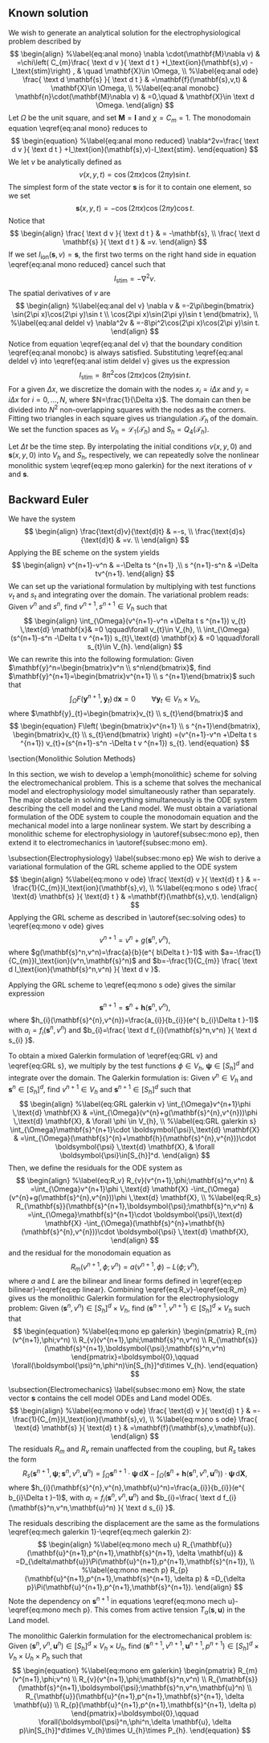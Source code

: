 ## Known solution
We wish to generate an analytical solution for the electrophysiological problem described by $$
\begin{align}
    %\label{eq:anal mono} 
\nabla \cdot(\mathbf{M}\nabla v)  & =\chi\left( C_{m}\frac{ \text d v }{ \text d t } +I_\text{ion}(\mathbf{s},v) -I_\text{stim}\right) , & \quad \mathbf{X}\in \Omega, \\
    %\label{eq:anal ode} 
\frac{ \text d \mathbf{s} }{ \text d t }  & =\mathbf{f}(\mathbf{s},v,t)  & \mathbf{X}\in \Omega, \\
    %\label{eq:anal monobc} 
\mathbf{n}\cdot(\mathbf{M}\nabla v) & =0,\quad & \mathbf{X}\in \text d \Omega.
\end{align}
$$
Let $\Omega$ be the unit square, and set $\mathbf{M}=\mathbf{I}$ and $\chi=C_{m}=1$. The monodomain equation \eqref{eq:anal mono} reduces to $$
\begin{equation}
%\label{eq:anal mono reduced}
	\nabla^2v=\frac{ \text d v }{ \text d t } +I_\text{ion}(\mathbf{s},v)-I_\text{stim}.
\end{equation}
$$
We let $v$ be analytically defined as $$
\begin{equation}
%\label{eq:anal v}
	v(x,y,t)=\cos(2\pi x)\cos(2\pi y)\sin t.
\end{equation}
$$
The simplest form of the state vector $\mathbf{s}$ is for it to contain one element, so we set $$
\begin{equation}
%\label{eq:anal s}
	\mathbf{s}(x,y,t)=-\cos(2\pi x)\cos(2\pi y)\cos t.
\end{equation}
$$
Notice that $$
\begin{align}
	\frac{ \text d v }{ \text d t }  & = -\mathbf{s}, \\
\frac{ \text d \mathbf{s} }{ \text d t }  & =v.
\end{align}
$$
If we set $I_\text{ion}(\mathbf{s},v)=\mathbf{s}$, the first two terms on the right hand side in equation \eqref{eq:anal mono reduced} cancel such that $$
\begin{equation}
%\label{eq:anal istim deldel v}
	I_\text{stim}=-\nabla^2v.
\end{equation}
$$
The spatial derivatives of $v$ are $$
\begin{align} 
%\label{eq:anal del v}
	\nabla v & =-2\pi\begin{bmatrix}
\sin(2\pi x)\cos(2\pi y)\sin t \\
\cos(2\pi x)\sin(2\pi y)\sin t
\end{bmatrix}, \\
%\label{eq:anal deldel v} 
\nabla^2v & =-8\pi^2\cos(2\pi x)\cos(2\pi y)\sin t.
\end{align}
$$
Notice from equation \eqref{eq:anal del v} that the boundary condition \eqref{eq:anal monobc} is always satisfied. Substituting \eqref{eq:anal deldel v} into \eqref{eq:anal istim deldel v} gives us the expression $$
\begin{equation}
%\label{eq:anal istim}
	I_\text{stim}=8\pi^2\cos(2\pi x)\cos(2\pi y)\sin t.
\end{equation}
$$
For a given $\Delta x$, we discretize the domain with the nodes $x_{i}=i\Delta x$ and $y_{i}=i\Delta x$ for $i=0,\dots,N$, where $N=\frac{1}{\Delta x}$. The domain can then be divided into $N^2$ non-overlapping squares with the nodes as the corners. Fitting two triangles in each square gives us triangulation $\mathcal{T}_{h}$ of the domain. We set the function spaces as $V_{h}=\mathcal{L}_{1}(\mathcal{T}_{h})$ and $S_{h}=Q_{4}(\mathcal{T}_{h})$. 

Let $\Delta t$ be the time step. By interpolating the initial conditions $v(x,y,0)$ and $\mathbf{s}(x,y,0)$ into $V_{h}$ and $S_{h}$, respectively, we can repeatedly solve the nonlinear monolithic system \eqref{eq:ep mono galerkin} for the next iterations of $v$ and $\mathbf{s}$.
## Backward Euler
We have the system
$$
\begin{align}
\frac{\text{d}v}{\text{d}t}  & =-s, \\
\frac{\text{d}s}{\text{d}t}  & =v. \\
\end{align}
$$
Applying the BE scheme on the system yields
$$
\begin{align}
v^{n+1}-v^n & =-\Delta ts ^{n+1} ,\\
s ^{n+1}-s^n  & =\Delta tv^{n+1}.
\end{align}
$$
We can set up the variational formulation by multiplying with test functions $v_{t}$ and $s_{t}$ and integrating over the domain. The variational problem reads: Given $v^n$ and $s^n$, find $v^{n+1},s ^{n+1}\in V_{h}$ such that 
$$
\begin{align}
\int_{\Omega}(v^{n+1}-v^n +\Delta t s ^{n+1}) v_{t} \,\text{d} \mathbf{x}& =0 \qquad\forall v_{t}\in V_{h}, \\
\int_{\Omega}(s^{n+1}-s^n -\Delta t v ^{n+1}) s_{t}\,\text{d} \mathbf{x} & =0 \qquad\forall s_{t}\in V_{h}.
\end{align}
$$
We can rewrite this into the following formulation: Given $\mathbf{y}^n=\begin{bmatrix}v^n \\ s^n\end{bmatrix}$, find $\mathbf{y}^{n+1}=\begin{bmatrix}v^{n+1} \\ s ^{n+1}\end{bmatrix}$ such that
$$
\begin{equation}
\int_{\Omega}F(\mathbf{y}^{n+1},\mathbf{y}_{t})\,\text{d} \mathbf{x}=0 \qquad \forall \mathbf{y}_{t}\in V_{h}\times V_{h},
\end{equation}
$$
where $\mathbf{y}_{t}=\begin{bmatrix}v_{t} \\ s_{t}\end{bmatrix}$ and
$$
\begin{equation}
F\left( \begin{bmatrix}v^{n+1} \\ s ^{n+1}\end{bmatrix}, \begin{bmatrix}v_{t} \\ s_{t}\end{bmatrix} \right) =(v^{n+1}-v^n +\Delta t s ^{n+1}) v_{t}+(s^{n+1}-s^n -\Delta t v ^{n+1}) s_{t}.
\end{equation}
$$

\section{Monolithic Solution Methods}

In this section, we wish to develop a \emph{monolithic} scheme for solving the electromechanical problem. This is a scheme that solves the mechanical model and electrophysiology model simultaneously rather than separately. The major obstacle in solving everything simultaneously is the ODE system describing the cell model and the Land model. We must obtain a variational formulation of the ODE system to couple the monodomain equation and the mechanical model into a large nonlinear system. We start by describing a monolithic scheme for electrophysiology in \autoref{subsec:mono ep}, then extend it to electromechanics in \autoref{subsec:mono em}.

\subsection{Electrophysiology} \label{subsec:mono ep}
We wish to derive a variational formulation of the GRL scheme applied to the ODE system
$$
\begin{align}
%\label{eq:mono v ode}
    \frac{ \text{d} v }{ \text{d} t }  & =-\frac{1}{C_{m}}I_\text{ion}(\mathbf{s},v), \\
%\label{eq:mono s ode}
    \frac{ \text{d} \mathbf{s} }{ \text{d} t }  & =\mathbf{f}(\mathbf{s},v,t).
\end{align}
$$
Applying the GRL scheme as described in \autoref{sec:solving odes} to \eqref{eq:mono v ode} gives $$
\begin{equation}
%\label{eq:GRL v}
	v^{n+1}=v^{n}+g(\mathbf{s}^{n},v^{n}),
\end{equation}
$$
where $g(\mathbf{s}^n,v^n)=\frac{a}{b}(e^{ b\Delta t }-1)$ with $a=-\frac{1}{C_{m}}I_\text{ion}(v^n,\mathbf{s}^n)$ and $b=-\frac{1}{C_{m}} \frac{ \text d I_\text{ion}(\mathbf{s}^n,v^n) }{ \text d v }$. 

Applying the GRL scheme to \eqref{eq:mono s ode} gives the similar expression$$
\begin{equation}
%\label{eq:GRL s}
	\mathbf{s}^{n+1}=\mathbf{s}^{n}+\mathbf{h}(\mathbf{s}^{n},v^{n}),
\end{equation}
$$
where $h_{i}(\mathbf{s}^{n},v^{n})=\frac{a_{i}}{b_{i}}(e^{ b_{i}\Delta t }-1)$ with $a_{i}=f_{i}(\mathbf{s}^n,v^{n})$ and $b_{i}=\frac{ \text d f_{i}(\mathbf{s}^n,v^n) }{ \text d s_{i} }$.

To obtain a mixed Galerkin formulation of \eqref{eq:GRL v} and \eqref{eq:GRL s}, we multiply by the test functions $\phi \in V_{h}$, $\boldsymbol{\psi}\in[S_{h}]^d$ and integrate over the domain. The Galerkin formulation is: Given $v^n\in V_{h}$ and $\mathbf{s}^n\in [S_{h}]^d$, find  $v^{n+1}\in V_{h}$ and $\mathbf{s}^{n+1}\in [S_{h}]^d$ such that $$
\begin{align}
	%\label{eq:GRL galerkin v}
	\int_{\Omega}v^{n+1}\phi \,\text{d} \mathbf{X} & =\int_{\Omega}(v^{n}+g(\mathbf{s}^{n},v^{n}))\phi \,\text{d} \mathbf{X}, & \forall \phi \in V_{h}, \\
%\label{eq:GRL galerkin s}
	\int_{\Omega}\mathbf{s}^{n+1}\cdot \boldsymbol{\psi}\,\text{d} \mathbf{X} & =\int_{\Omega}(\mathbf{s}^{n}+\mathbf{h}(\mathbf{s}^{n},v^{n}))\cdot \boldsymbol{\psi} \,\text{d} \mathbf{X}, & \forall \boldsymbol{\psi}\in[S_{h}]^d.
\end{align}
$$
Then, we define the residuals for the ODE system as $$
\begin{align}
	%\label{eq:R_v}
R_{v}(v^{n+1},\phi;\mathbf{s}^n,v^n) & =\int_{\Omega}v^{n+1}\phi \,\text{d} \mathbf{X}  -\int_{\Omega}(v^{n}+g(\mathbf{s}^{n},v^{n}))\phi \,\text{d} \mathbf{X}, \\
%\label{eq:R_s} 
R_{\mathbf{s}}(\mathbf{s}^{n+1},\boldsymbol{\psi};\mathbf{s}^n,v^n) & =\int_{\Omega}\mathbf{s}^{n+1}\cdot \boldsymbol{\psi}\,\text{d} \mathbf{X} -\int_{\Omega}(\mathbf{s}^{n}+\mathbf{h}(\mathbf{s}^{n},v^{n}))\cdot \boldsymbol{\psi} \,\text{d} \mathbf{X},
\end{align}
$$
and the residual for the monodomain equation as $$
\begin{equation}
%\label{eq:R_m}
	R_{m}(v^{n+1},\phi;v^n)=a(v^{n+1},\phi)-L(\phi;v^n),
\end{equation}
$$
where $a$ and $L$ are the bilinear and linear forms defined in \eqref{eq:ep bilinear}-\eqref{eq:ep linear}. Combining \eqref{eq:R_v}-\eqref{eq:R_m} gives us the monolithic Galerkin formulation for the electrophysiology problem: Given $(\mathbf{s}^n,v^n)\in[S_{h}]^d\times V_{h}$, find $(\mathbf{s}^{n+1},v^{n+1})\in[S_{h}]^d\times V_{h}$ such that
$$
\begin{equation}
%\label{eq:mono ep galerkin}
	\begin{pmatrix}
R_{m}(v^{n+1},\phi;v^n) \\
R_{v}(v^{n+1},\phi;\mathbf{s}^n,v^n) \\
R_{\mathbf{s}}(\mathbf{s}^{n+1},\boldsymbol{\psi};\mathbf{s}^n,v^n) 
\end{pmatrix}=\boldsymbol{0},\qquad \forall(\boldsymbol{\psi}^n,\phi^n)\in[S_{h}]^d\times V_{h}.
\end{equation}
$$

\subsection{Electromechanics} \label{subsec:mono em}
Now, the state vector $\mathbf{s}$ contains the cell model ODEs and Land model ODEs.
$$
\begin{align}
%\label{eq:mono v ode}
    \frac{ \text{d} v }{ \text{d} t }  & =-\frac{1}{C_{m}}I_\text{ion}(\mathbf{s},v), \\
%\label{eq:mono s ode}
    \frac{ \text{d} \mathbf{s} }{ \text{d} t }  & =\mathbf{f}(\mathbf{s},v,\mathbf{u}).
\end{align}
$$
The residuals $R_{m}$ and $R_{v}$ remain unaffected from the coupling, but $R_{s}$ takes the form $$
\begin{equation}
%\label{eq:R_s em}
	R_{s}(\mathbf{s}^{n+1},\boldsymbol{\psi};\mathbf{s}^n,v^n,\mathbf{u}^n) =\int_{\Omega}\mathbf{s}^{n+1}\cdot \boldsymbol{\psi}\,\text{d} \mathbf{X} -\int_{\Omega}(\mathbf{s}^{n}+\mathbf{h}(\mathbf{s}^{n},v^{n},\mathbf{u}^n))\cdot \boldsymbol{\psi} \,\text{d} \mathbf{X},
\end{equation}
$$
where $h_{i}(\mathbf{s}^{n},v^{n},\mathbf{u}^n)=\frac{a_{i}}{b_{i}}(e^{ b_{i}\Delta t }-1)$, with $a_{i}=f_{i}(\mathbf{s}^n,v^{n},\mathbf{u}^n)$ and $b_{i}=\frac{ \text d f_{i}(\mathbf{s}^n,v^n,\mathbf{u}^n) }{ \text d s_{i} }$.

The residuals describing the displacement are the same as the formulations \eqref{eq:mech galerkin 1}-\eqref{eq:mech galerkin 2}: $$
\begin{align}
    %\label{eq:mono mech u} 
R_{\mathbf{u}}(\mathbf{u}^{n+1},p^{n+1},\mathbf{s}^{n+1}, \delta \mathbf{u}) & =D_{\delta\mathbf{u}}\Pi(\mathbf{u}^{n+1},p^{n+1},\mathbf{s}^{n+1}), \\
    %\label{eq:mono mech p} 
R_{p}(\mathbf{u}^{n+1},p^{n+1},\mathbf{s}^{n+1}, \delta p) & =D_{\delta p}\Pi(\mathbf{u}^{n+1},p^{n+1},\mathbf{s}^{n+1}).
\end{align}
$$
Note the dependency on $\mathbf{s}^{n+1}$ in equations \eqref{eq:mono mech u}-\eqref{eq:mono mech p}. This comes from active tension $T_{a}(\mathbf{s},\mathbf{u})$ in the Land model.  

The monolithic Galerkin formulation for the electromechanical problem is: Given $(\mathbf{s}^n,v^n,\mathbf{u}^n)\in[S_{h}]^d\times V_{h}\times U_{h}$, find $(\mathbf{s}^{n+1},v^{n+1},\mathbf{u}^{n+1},p^{n+1})\in[S_{h}]^d\times V_{h}\times U_{h}\times P_{h}$ such that $$
\begin{equation}
%\label{eq:mono em galerkin}
	\begin{pmatrix}
R_{m}(v^{n+1},\phi;v^n) \\
R_{v}(v^{n+1},\phi;\mathbf{s}^n,v^n) \\
R_{\mathbf{s}}(\mathbf{s}^{n+1},\boldsymbol{\psi};\mathbf{s}^n,v^n,\mathbf{u}^n)  \\
R_{\mathbf{u}}(\mathbf{u}^{n+1},p^{n+1},\mathbf{s}^{n+1}, \delta \mathbf{u}) \\
R_{p}(\mathbf{u}^{n+1},p^{n+1},\mathbf{s}^{n+1}, \delta p)
\end{pmatrix}=\boldsymbol{0},\qquad \forall(\boldsymbol{\psi}^n,\phi^n,\delta \mathbf{u}, \delta p)\in[S_{h}]^d\times V_{h}\times U_{h}\times P_{h}.
\end{equation}
$$
